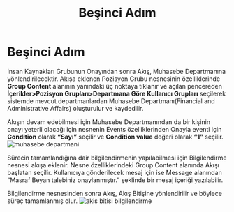 ﻿---
title: "Beşinci Adım"
sidebar_position: 5
---

# Beşinci Adım
İnsan Kaynakları Grubunun Onayından sonra Akış, Muhasebe Departmanına yönlendirilecektir. Akışa eklenen Pozisyon Grubu nesnesinin özelliklerinde **Group Content** alanının yanındaki üç noktaya tıklanır ve açılan pencereden **İçerikler>Pozisyon Grupları>Departmana Göre Kullanıcı Grupları** seçilerek sistemde mevcut departmanlardan Muhasebe Departmanı(Financial and Administrative Affairs) oluşturulur ve kaydedilir.

Akışın devam edebilmesi için Muhasebe Departmanından da bir kişinin onayı yeterli olacağı için nesnenin Events özelliklerinden Onayla eventi için **Condition** olarak **“Sayı”** seçilir ve **Condition value** değeri olarak **“1”** seçilir.
![muhasebe departmani](https://docsbimser.blob.core.windows.net/imagecontainer/muhasebedepartmani-7e5c895b-7ecb-4cda-9478-bd4d55b5cc2b.png)


Sürecin tamamlandığına dair bilgilendirmenin yapılabilmesi için Bilgilendirme nesnesi akışa eklenir. Nesne özelliklerindeki Group Content alanında Akışı başlatan seçilir. Kullanıcıya gönderilecek mesaj için ise Message alanından “Masraf Beyan talebiniz onaylanmıştır.” şeklinde bir mesaj içeriği yazılabilir.

Bilgilendirme nesnesinden sonra Akış, Akış Bitişine yönlendirilir ve böylece süreç tamamlanmış olur.
![akis bitisi bilgilendirme](https://docsbimser.blob.core.windows.net/imagecontainer/Akis%20bitisi%20bilgilendirme-d8b468d0-6056-445d-8211-cce43d9a1052.png)
